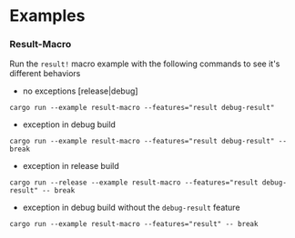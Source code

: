 # Examples

### Result-Macro

Run the `result!` macro example with the following commands to see it's different behaviors

* no exceptions [release|debug]

```shell
cargo run --example result-macro --features="result debug-result" 
```

* exception in debug build

```shell
cargo run --example result-macro --features="result debug-result" -- break 
```

* exception in release build

```shell
cargo run --release --example result-macro --features="result debug-result" -- break 
```

* exception in debug build without the `debug-result` feature

```shell
cargo run --example result-macro --features="result" -- break 
```